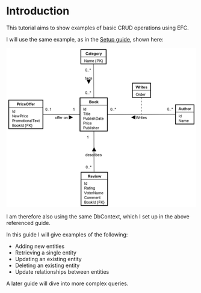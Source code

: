 # Introduction

This tutorial aims to show examples of basic CRUD operations using EFC.

I will use the same example, as in the [Setup guide](../EfcSetupIntro/Page.html), shown here:

![er diagram](img.png)

I am therefore also using the same DbContext, which I set up in the above referenced guide.

In this guide I will give examples of the following:
* Adding new entities
* Retrieving a single entity
* Updating an existing entity
* Deleting an existing entity
* Update relationships between entities

A later guide will dive into more complex queries.